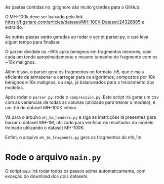 As pastas contidas no .gitignore são muito grandes para o GitHub.

O MH-100k deve ser baixado pelo link https://figshare.com/articles/dataset/MH-100K-Dataset/24328885 e extraído.

As outras pastas serão geradas ao rodar o script parser.py, o que leva algum tempo para finalizar.

O parser dividide os ~90k apks benignos em fragmentos menores, com cada um tendo aproximadamente o mesmo tamanho do fragmento com os ~10k malignos.

Além disso, o parser gera os fragmentos no formato .h5, que é mais eficiente de armazenar e carregar para os algoritmos, compostos por 10k benignos e 10k malignos, ou seja, já balanceados para o treinamento dos modelos.

Após rodar o `parser.py`, rode o `compression.py`.
Este script irá gerar um csv com as variancias de todas as colunas (utilizado para treinar o modelo), e um .h5 do dataset MH-100K inteiro.

Vá para o arquivo `mh_1m_headers.py` e siga as instruções lá presentes para baixar o dataset MH-1M, utilizado para verificar os resultados do modelo treinado utilizando o dataset MH-100K.

Enfim, o arquivo `mh_1m_fragments.py` gera os fragmentos do mh_1m.

# Rode o arquivo `main.py`
O script `main` irá rodar todos os passos acima automaticamente, com exceção do download dos dois datasets.
